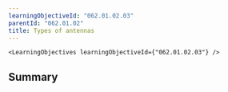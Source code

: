 ```yaml
---
learningObjectiveId: "062.01.02.03"
parentId: "062.01.02"
title: Types of antennas
---
```


```tsx eval
<LearningObjectives learningObjectiveId={"062.01.02.03"} />
```

## Summary
